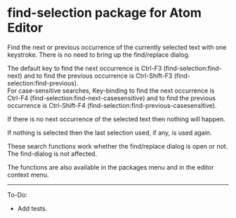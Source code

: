# find-selection package for Atom Editor

Find the next or previous occurrence of the currently selected text with one keystroke. There is no need to bring up the find/replace dialog.

The default key to find the next occurrence is Ctrl-F3 (find-selection:find-next) and to find the previous occurrence is Ctrl-Shift-F3 (find-selection:find-previous).  
For case-sensitive searches, Key-binding to find the next occurrence is Ctrl-F4 (find-selection:find-next-casesensitive) and to find the previous occurrence is Ctrl-Shift-F4 (find-selection:find-previous-casesensitive).

If there is no next occurrence of the selected text then nothing will happen.

If nothing is selected then the last selection used, if any, is used again.

These search functions work whether the find/replace dialog is open or not. The find-dialog is not affected.

The functions are also available in the packages menu and in the editor context menu.

------

To-Do:
- Add tests.
